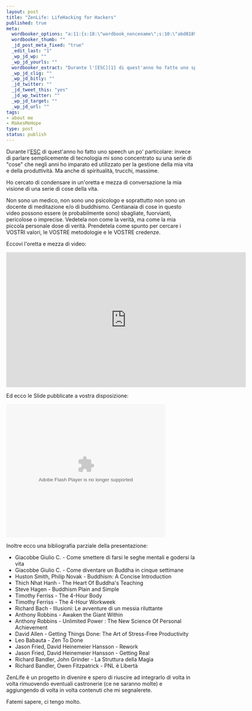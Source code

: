 ```yaml
--- 
layout: post
title: "ZenLife: LifeHacking for Hackers"
published: true
meta: 
  wordbooker_options: "a:11:{s:18:\"wordbook_noncename\";s:10:\"abd018988c\";s:18:\"wordbook_page_post\";s:15:\"131388540210117\";s:18:\"wordbook_orandpage\";s:1:\"2\";s:23:\"wordbook_default_author\";s:1:\"1\";s:23:\"wordbook_extract_length\";s:3:\"256\";s:19:\"wordbook_actionlink\";s:3:\"200\";s:26:\"wordbooker_publish_default\";s:2:\"on\";s:18:\"wordbook_attribute\";s:8:\"BlogPost\";s:24:\"wordbooker_status_update\";s:2:\"on\";s:29:\"wordbooker_status_update_text\";s:26:\": Post :  %title% - %link%\";s:20:\"wordbook_comment_get\";s:2:\"on\";}"
  wordbooker_thumb: ""
  _jd_post_meta_fixed: "true"
  _edit_last: "1"
  _wp_jd_wp: ""
  _wp_jd_yourls: ""
  wordbooker_extract: "Durante l'[ESC][1] di quest'anno ho fatto uno speech un po' particolare: invece di parlare semplicemente di tecnologia mi sono concentrato su una serie di \"cose\" che negli anni ho imparato ed utilizzato per la gestione della mia vita e della produttivi ..."
  _wp_jd_clig: ""
  _wp_jd_bitly: ""
  _jd_twitter: ""
  _jd_tweet_this: "yes"
  _jd_wp_twitter: ""
  _wp_jd_target: ""
  _wp_jd_url: ""
tags: 
- about me
- MakesMeHope
type: post
status: publish
---
```

Durante l'[ESC][1] di quest'anno ho fatto uno speech un po' particolare: invece di parlare semplicemente di tecnologia mi sono concentrato su una serie di "cose" che negli anni ho imparato ed utilizzato per la gestione della mia vita e della produttività. Ma anche di spiritualità, trucchi, massime.  

Ho cercato di condensare in un'oretta e mezza di conversazione la mia visione di una serie di cose della vita.  
  
Non sono un medico, non sono uno psicologo e soprattutto non sono un docente di meditazione e/o di buddhismo. Centianaia di cose in questo video possono essere (e probabilmente sono) sbagliate, fuorvianti, pericolose o imprecise. Vedetela non come la verità, ma come la mia piccola personale dose di verità. Prendetela come spunto per cercare i VOSTRI valori, le VOSTRE metodologie e le VOSTRE credenze.  
  
Eccovi l'oretta e mezza di video:  
  
<iframe width="640" height="360" src="http://www.youtube-nocookie.com/embed/EaIG46nClqs?hd=1" frameborder="0" allowfullscreen></iframe>

Ed ecco le Slide pubblicate a vostra disposizione:  

<object id="__sse9469430" width="640" height="360"><param name="movie" value="http://static.slidesharecdn.com/swf/ssplayer2.swf?doc=matteoflora-zenlifelifehackingforhackers-110929045129-phpapp02&stripped_title=matteo-flora-zen-life-lifehacking-for-hackers&userName=lastknight" /><param name="allowFullScreen" value="true"/><param name="allowScriptAccess" value="always"/><embed name="__sse9469430" src="http://static.slidesharecdn.com/swf/ssplayer2.swf?doc=matteoflora-zenlifelifehackingforhackers-110929045129-phpapp02&stripped_title=matteo-flora-zen-life-lifehacking-for-hackers&userName=lastknight" type="application/x-shockwave-flash" allowscriptaccess="always" allowfullscreen="true" width="425" height="355"></embed></object>

Inoltre ecco una bibliografia parziale della presentazione:  
  
* Giacobbe Giulio C. - Come smettere di farsi le seghe mentali e godersi la vita
* Giacobbe Giulio C. - Come diventare un Buddha in cinque settimane
* Huston Smith, Philip Novak - Buddhism: A Concise Introduction 
* Thich Nhat Hanh - The Heart Of Buddha's Teaching 
* Steve Hagen - Buddhism Plain and Simple
* Timothy Ferriss - The 4-Hour Body
* Timothy Ferriss - The 4-Hour Workweek
* Richard Bach -  Illusioni: Le avventure di un messia riluttante
* Anthony Robbins - Awaken the Giant Within 
* Anthony Robbins - Unlimited Power : The New Science Of Personal Achievement
* David Allen - Getting Things Done: The Art of Stress-Free Productivity
* Leo Babauta - Zen To Done 
* Jason Fried, David Heinemeier Hansson - Rework 
* Jason Fried, David Heinemeier Hansson - Getting Real 
* Richard Bandler, John Grinder - La Struttura della Magia
* Richard Bandler, Owen Fitzpatrick - PNL è Libertà

ZenLife è un progetto in divenire e spero di riuscire ad integrarlo di volta in volta rimuovendo eventuali castronerie (ce ne saranno molte) e aggiungendo di volta in volta contenuti che mi segnalerete.

Fatemi sapere, ci tengo molto.


[1]: http://endsummercamp.org
